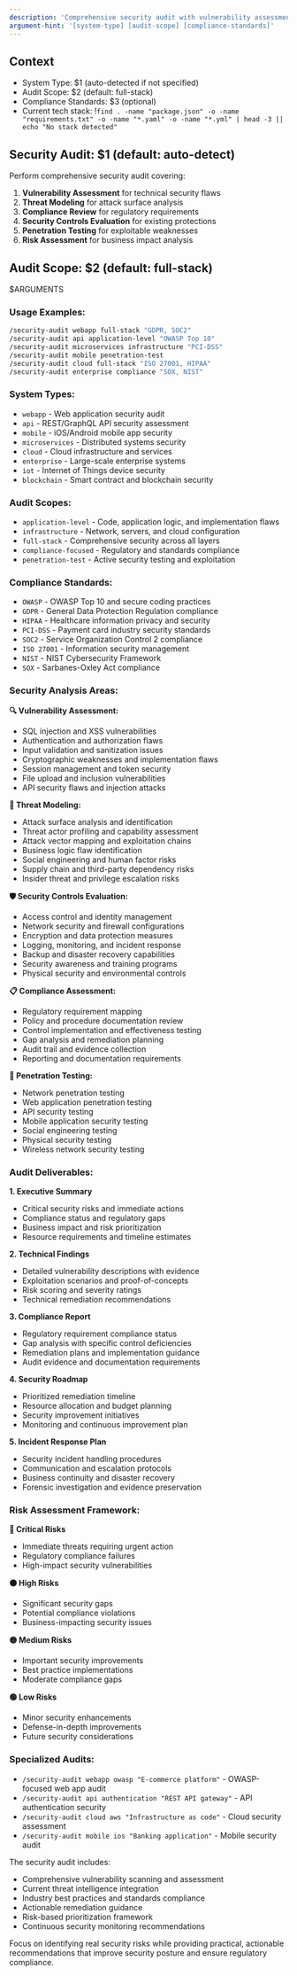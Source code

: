 ```yaml
---
description: 'Comprehensive security audit with vulnerability assessment and threat modeling'
argument-hint: '[system-type] [audit-scope] [compliance-standards]'
---
```


## Context

- System Type: $1 (auto-detected if not specified)
- Audit Scope: $2 (default: full-stack)
- Compliance Standards: $3 (optional)
- Current tech stack: !`find . -name "package.json" -o -name "requirements.txt" -o -name "*.yaml" -o -name "*.yml" | head -3 || echo "No stack detected"`

## Security Audit: $1 (default: auto-detect)

Perform comprehensive security audit covering:

1. **Vulnerability Assessment** for technical security flaws
2. **Threat Modeling** for attack surface analysis
3. **Compliance Review** for regulatory requirements
4. **Security Controls Evaluation** for existing protections
5. **Penetration Testing** for exploitable weaknesses
6. **Risk Assessment** for business impact analysis

## Audit Scope: $2 (default: full-stack)

$ARGUMENTS

### Usage Examples:

```bash
/security-audit webapp full-stack "GDPR, SOC2"
/security-audit api application-level "OWASP Top 10"
/security-audit microservices infrastructure "PCI-DSS"
/security-audit mobile penetration-test
/security-audit cloud full-stack "ISO 27001, HIPAA"
/security-audit enterprise compliance "SOX, NIST"
```

### System Types:

- `webapp` - Web application security audit
- `api` - REST/GraphQL API security assessment
- `mobile` - iOS/Android mobile app security
- `microservices` - Distributed systems security
- `cloud` - Cloud infrastructure and services
- `enterprise` - Large-scale enterprise systems
- `iot` - Internet of Things device security
- `blockchain` - Smart contract and blockchain security

### Audit Scopes:

- `application-level` - Code, application logic, and implementation flaws
- `infrastructure` - Network, servers, and cloud configuration
- `full-stack` - Comprehensive security across all layers
- `compliance-focused` - Regulatory and standards compliance
- `penetration-test` - Active security testing and exploitation

### Compliance Standards:

- `OWASP` - OWASP Top 10 and secure coding practices
- `GDPR` - General Data Protection Regulation compliance
- `HIPAA` - Healthcare information privacy and security
- `PCI-DSS` - Payment card industry security standards
- `SOC2` - Service Organization Control 2 compliance
- `ISO 27001` - Information security management
- `NIST` - NIST Cybersecurity Framework
- `SOX` - Sarbanes-Oxley Act compliance

### Security Analysis Areas:

**🔍 Vulnerability Assessment:**

- SQL injection and XSS vulnerabilities
- Authentication and authorization flaws
- Input validation and sanitization issues
- Cryptographic weaknesses and implementation flaws
- Session management and token security
- File upload and inclusion vulnerabilities
- API security flaws and injection attacks

**🎯 Threat Modeling:**

- Attack surface analysis and identification
- Threat actor profiling and capability assessment
- Attack vector mapping and exploitation chains
- Business logic flaw identification
- Social engineering and human factor risks
- Supply chain and third-party dependency risks
- Insider threat and privilege escalation risks

**🛡️ Security Controls Evaluation:**

- Access control and identity management
- Network security and firewall configurations
- Encryption and data protection measures
- Logging, monitoring, and incident response
- Backup and disaster recovery capabilities
- Security awareness and training programs
- Physical security and environmental controls

**📋 Compliance Assessment:**

- Regulatory requirement mapping
- Policy and procedure documentation review
- Control implementation and effectiveness testing
- Gap analysis and remediation planning
- Audit trail and evidence collection
- Reporting and documentation requirements

**🔬 Penetration Testing:**

- Network penetration testing
- Web application penetration testing
- API security testing
- Mobile application security testing
- Social engineering testing
- Physical security testing
- Wireless network security testing

### Audit Deliverables:

**1. Executive Summary**

- Critical security risks and immediate actions
- Compliance status and regulatory gaps
- Business impact and risk prioritization
- Resource requirements and timeline estimates

**2. Technical Findings**

- Detailed vulnerability descriptions with evidence
- Exploitation scenarios and proof-of-concepts
- Risk scoring and severity ratings
- Technical remediation recommendations

**3. Compliance Report**

- Regulatory requirement compliance status
- Gap analysis with specific control deficiencies
- Remediation plans and implementation guidance
- Audit evidence and documentation requirements

**4. Security Roadmap**

- Prioritized remediation timeline
- Resource allocation and budget planning
- Security improvement initiatives
- Monitoring and continuous improvement plan

**5. Incident Response Plan**

- Security incident handling procedures
- Communication and escalation protocols
- Business continuity and disaster recovery
- Forensic investigation and evidence preservation

### Risk Assessment Framework:

**🔴 Critical Risks**

- Immediate threats requiring urgent action
- Regulatory compliance failures
- High-impact security vulnerabilities

**🟠 High Risks**

- Significant security gaps
- Potential compliance violations
- Business-impacting security issues

**🟡 Medium Risks**

- Important security improvements
- Best practice implementations
- Moderate compliance gaps

**🟢 Low Risks**

- Minor security enhancements
- Defense-in-depth improvements
- Future security considerations

### Specialized Audits:

- `/security-audit webapp owasp "E-commerce platform"` - OWASP-focused web app audit
- `/security-audit api authentication "REST API gateway"` - API authentication security
- `/security-audit cloud aws "Infrastructure as code"` - Cloud security assessment
- `/security-audit mobile ios "Banking application"` - Mobile security audit

The security audit includes:

- Comprehensive vulnerability scanning and assessment
- Current threat intelligence integration
- Industry best practices and standards compliance
- Actionable remediation guidance
- Risk-based prioritization framework
- Continuous security monitoring recommendations

Focus on identifying real security risks while providing practical, actionable recommendations that improve security posture and ensure regulatory compliance.
